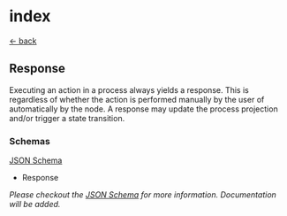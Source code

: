 # index

[← back](../)

## Response

Executing an action in a process always yields a response. This is regardless of whether the action is performed manually by the user of automatically by the node. A response may update the process projection and/or trigger a state transition.

### Schemas

[JSON Schema](https://github.com/legalthings/livecontracts-specs/tree/1f2cef267dfdf6fb694c3f8e878eb0af9a5cc284/12-response/schema.json)

* Response

_Please checkout the _[_JSON Schema_](https://github.com/legalthings/livecontracts-specs/tree/1f2cef267dfdf6fb694c3f8e878eb0af9a5cc284/12-response/schema.json)_ for more information. Documentation will be added._

